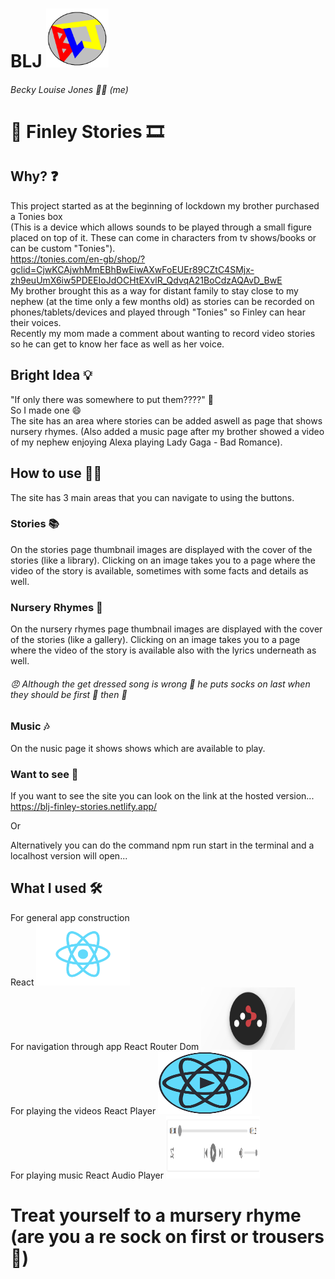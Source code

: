 <!-- # Getting Started with Create React App

This project was bootstrapped with [Create React App](https://github.com/facebook/create-react-app).

## Available Scripts

In the project directory, you can run:

### `npm start`

Runs the app in the development mode.\
Open [http://localhost:3000](http://localhost:3000) to view it in the browser.

The page will reload if you make edits.\
You will also see any lint errors in the console.

### `npm test`

Launches the test runner in the interactive watch mode.\
See the section about [running tests](https://facebook.github.io/create-react-app/docs/running-tests) for more information.

### `npm run build`

Builds the app for production to the `build` folder.\
It correctly bundles React in production mode and optimizes the build for the best performance.

The build is minified and the filenames include the hashes.\
Your app is ready to be deployed!

See the section about [deployment](https://facebook.github.io/create-react-app/docs/deployment) for more information.

### `npm run eject`

**Note: this is a one-way operation. Once you `eject`, you can’t go back!**

If you aren’t satisfied with the build tool and configuration choices, you can `eject` at any time. This command will remove the single build dependency from your project.

Instead, it will copy all the configuration files and the transitive dependencies (webpack, Babel, ESLint, etc) right into your project so you have full control over them. All of the commands except `eject` will still work, but they will point to the copied scripts so you can tweak them. At this point you’re on your own.

You don’t have to ever use `eject`. The curated feature set is suitable for small and middle deployments, and you shouldn’t feel obligated to use this feature. However we understand that this tool wouldn’t be useful if you couldn’t customize it when you are ready for it.

## Learn More

You can learn more in the [Create React App documentation](https://facebook.github.io/create-react-app/docs/getting-started).

To learn React, check out the [React documentation](https://reactjs.org/).

### Code Splitting

This section has moved here: [https://facebook.github.io/create-react-app/docs/code-splitting](https://facebook.github.io/create-react-app/docs/code-splitting)

### Analyzing the Bundle Size

This section has moved here: [https://facebook.github.io/create-react-app/docs/analyzing-the-bundle-size](https://facebook.github.io/create-react-app/docs/analyzing-the-bundle-size)

### Making a Progressive Web App

This section has moved here: [https://facebook.github.io/create-react-app/docs/making-a-progressive-web-app](https://facebook.github.io/create-react-app/docs/making-a-progressive-web-app)

### Advanced Configuration

This section has moved here: [https://facebook.github.io/create-react-app/docs/advanced-configuration](https://facebook.github.io/create-react-app/docs/advanced-configuration)

### Deployment

This section has moved here: [https://facebook.github.io/create-react-app/docs/deployment](https://facebook.github.io/create-react-app/docs/deployment)

### `npm run build` fails to minify

This section has moved here: [https://facebook.github.io/create-react-app/docs/troubleshooting#npm-run-build-fails-to-minify](https://facebook.github.io/create-react-app/docs/troubleshooting#npm-run-build-fails-to-minify) -->

# BLJ <img src = "./public/blj5.PNG" width = "100px" height = "auto" />

###### Becky Louise Jones 🙋‍♀️ (me)

# 📖 Finley Stories 🎞️

## Why? :question:

This project started as at the beginning of lockdown my brother purchased a Tonies box
<br/>
(This is a device which allows sounds to be played through a small figure placed on top of it. These can come in characters from tv shows/books or can be custom "Tonies").
<br/>
https://tonies.com/en-gb/shop/?gclid=CjwKCAjwhMmEBhBwEiwAXwFoEUEr89CZtC4SMjx-zh9euUmX6iw5PDEEIoJdOCHtEXvlR_QdvqA21BoCdzAQAvD_BwE
<br/>
My brother brought this as a way for distant family to stay close to my nephew (at the time only a few months old) as stories can be recorded on phones/tablets/devices and played through "Tonies" so Finley can hear their voices.
<br/>
Recently my mom made a comment about wanting to record video stories so he can get to know her face as well as her voice.

## Bright Idea 💡

"If only there was somewhere to put them????" 🤔
<br/>
So I made one 😄
<br/>
The site has an area where stories can be added aswell as page that shows nursery rhymes. (Also added a music page after my brother showed a video of my nephew enjoying Alexa playing Lady Gaga - Bad Romance).

## How to use 🧑‍🎓

The site has 3 main areas that you can navigate to using the buttons.

### Stories 📚

On the stories page thumbnail images are displayed with the cover of the stories (like a library). Clicking on an image takes you to a page where the video of the story is available, sometimes with some facts and details as well.

### Nursery Rhymes 👶

On the nursery rhymes page thumbnail images are displayed with the cover of the stories (like a gallery). Clicking on an image takes you to a page where the video of the story is available also with the lyrics underneath as well.

###### 😠 Although the get dressed song is wrong 🙅 he puts socks on last when they should be first 🧦 then 👖

### Music 🎶

On the nusic page it shows shows which are available to play.

### Want to see :eyes:

If you want to see the site you can look on the link at the hosted version...
https://blj-finley-stories.netlify.app/

Or

Alternatively you can do the command npm run start in the terminal and a localhost version will open...

## What I used 🛠️

For general app construction
<br/>
React
<img src = "./public/1280px-React-icon.svg (1).png" width = "150px" height = "100px"/>
<br/>
For navigation through app
React Router Dom
<img src = "./public/1_uwSAzkmaJGFf_0GmvTTZRQ.png" width = "150px" height = "100px" />
<br/>
For playing the videos
React Player
<img src = "./public/download.png" width = "150px" height = "100px" />
<br/>
For playing music
React Audio Player
<img src = "./public/screenshot.png" width = "150px" height = "100px"/>

# Treat yourself to a mursery rhyme (are you a re sock on first or trousers 🤔)
